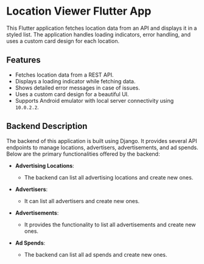 # Location Viewer Flutter App

This Flutter application fetches location data from an API and displays it in a styled list. The application handles loading indicators, error handling, and uses a custom card design for each location.

## Features

- Fetches location data from a REST API.
- Displays a loading indicator while fetching data.
- Shows detailed error messages in case of issues.
- Uses a custom card design for a beautiful UI.
- Supports Android emulator with local server connectivity using `10.0.2.2`.

## Backend Description

The backend of this application is built using Django. It provides several API endpoints to manage locations, advertisers, advertisements, and ad spends. Below are the primary functionalities offered by the backend:

- **Advertising Locations**:
  - The backend can list all advertising locations and create new ones.

- **Advertisers**:
  - It can list all advertisers and create new ones.

- **Advertisements**:
  - It provides the functionality to list all advertisements and create new ones.

- **Ad Spends**:
  - The backend can list all ad spends and create new ones.
